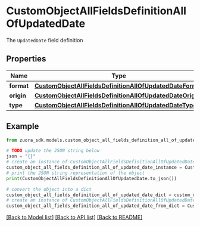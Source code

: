 # CustomObjectAllFieldsDefinitionAllOfUpdatedDate

The `UpdatedDate` field definition

## Properties

Name | Type | Description | Notes
------------ | ------------- | ------------- | -------------
**format** | [**CustomObjectAllFieldsDefinitionAllOfUpdatedDateFormat**](CustomObjectAllFieldsDefinitionAllOfUpdatedDateFormat.md) |  | [optional] 
**origin** | [**CustomObjectAllFieldsDefinitionAllOfUpdatedDateOrigin**](CustomObjectAllFieldsDefinitionAllOfUpdatedDateOrigin.md) |  | [optional] 
**type** | [**CustomObjectAllFieldsDefinitionAllOfUpdatedDateType**](CustomObjectAllFieldsDefinitionAllOfUpdatedDateType.md) |  | [optional] 

## Example

```python
from zuora_sdk.models.custom_object_all_fields_definition_all_of_updated_date import CustomObjectAllFieldsDefinitionAllOfUpdatedDate

# TODO update the JSON string below
json = "{}"
# create an instance of CustomObjectAllFieldsDefinitionAllOfUpdatedDate from a JSON string
custom_object_all_fields_definition_all_of_updated_date_instance = CustomObjectAllFieldsDefinitionAllOfUpdatedDate.from_json(json)
# print the JSON string representation of the object
print(CustomObjectAllFieldsDefinitionAllOfUpdatedDate.to_json())

# convert the object into a dict
custom_object_all_fields_definition_all_of_updated_date_dict = custom_object_all_fields_definition_all_of_updated_date_instance.to_dict()
# create an instance of CustomObjectAllFieldsDefinitionAllOfUpdatedDate from a dict
custom_object_all_fields_definition_all_of_updated_date_from_dict = CustomObjectAllFieldsDefinitionAllOfUpdatedDate.from_dict(custom_object_all_fields_definition_all_of_updated_date_dict)
```
[[Back to Model list]](../README.md#documentation-for-models) [[Back to API list]](../README.md#documentation-for-api-endpoints) [[Back to README]](../README.md)



